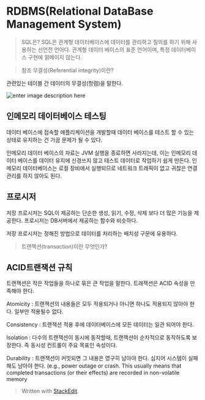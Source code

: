 # RDBMS(Relational DataBase Management System)

> SQL은?
SQL은 관계형 데이터베이스에 데이터를 관리하고 질의를 하기 위해 사용하는 선언전 언어다. 관계형 데이터 베이스의 표준 언어이며, 특정 데이터베이스 구현에 얽메이지 않는다. 

>참조 무결성(Referential integrity)이란?

관련있는 테이블 간 데이터의 무결성(청렴)을 말한다.

![enter image description here](https://upload.wikimedia.org/wikipedia/commons/thumb/1/13/Referential_integrity_broken.png/250px-Referential_integrity_broken.png)


## 인메모리 데이터베이스 테스팅

데이터 베이스에 접속할 애플리케이션을 개발할때 데이터 베이스를 테스트 할 수 있는 상태로 유지하는 건 가끔 문제가 될 수 있다. 

인메모리 데이터 베이스의 자료는 JVM 실행을 종료하면 사라지는데, 이는 인메모리 데이터 베이스를 데이터 유지에 신경쓰지 않고 테스트 데이터로 작업하기 쉽게 만든다. 인메모리 데이터베이스는 로컬 장비에서 실행되므로 네트워크 트래픽이 없고 귀찮은 연결관리를 하지 않아도 된다. 


## 프로시저 

저장 프로시저는  SQL이 제공하는 단순한 생성, 읽기, 수정, 삭제 보다 더 많은 기능을 제공한다. 프로시저는 DB서버에서 제공하는 함수와 비슷하다.

저장 프로시저는 정해진 방법으로 데이터를 처리하는 배치성 구문에 유용하다.   

> 트랜잭션(transaction)이란 무엇인가?


## ACID트랜잭션 규칙

트랜잭션은 작은 작업들을 하나로 묶은 큰 작업을 말한다. 트래잭션은 ACID 속성을 만족해야 한다.


Atomicity
: 트랜잭션의 내용들은 모두 적용되거나 아니면 하나도 적용되지 않아야 한다. 일부만 적용될수 없다. 

Consistency
: 트랜잭션 적용 후에 데이터베이스에 모든 데이터는 일관 되어야 한다. 

Isolation
: 다수의 트랜잭션이 동시에 동작할때, 트랜잭션이 순차적으로 동작하도록 보장한다. 즉 동시성 컨트롤이 주요 목표인 속성이다.

Durability
: 트랜잭션이 커밋되면 그 내용은 영구히 남아야 한다. 심지어 시스템이 실패해도 남아야 한다. (e.g., power outage or crash. This usually means that completed transactions (or their effects) are recorded in non-volatile memory

> Written with [StackEdit](https://stackedit.io/).
<!--stackedit_data:
eyJoaXN0b3J5IjpbLTg1NDcyMzE2OSwtODQxOTk3OTA4LC03MD
UxNDA3MDZdfQ==
-->